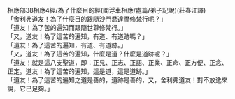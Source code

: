 相應部38相應4經/為了什麼目的經(閻浮車相應/處篇/弟子記說)(莊春江譯)  
「舍利弗道友！為了什麼目的跟隨沙門喬達摩修梵行呢？」  
「道友！為了苦的遍知而跟隨世尊修梵行。」  
「又，道友！為了這苦的遍知，有道、有道跡嗎？」  
「道友！為了這苦的遍知，有道、有道跡。」  
「又，道友！為了這苦的遍知，什麼是道？什麼是道跡呢？」  
「道友！就是這八支聖道，即：正見、正志、正語、正業、正命、正方便、正念、正定。道友！為了這苦的遍知，這是道，這是道跡。」  
「道友！為了這苦的遍知之道是善的，道跡是善的，又，舍利弗道友！對不放逸來說，它已足夠。」  
  
  
